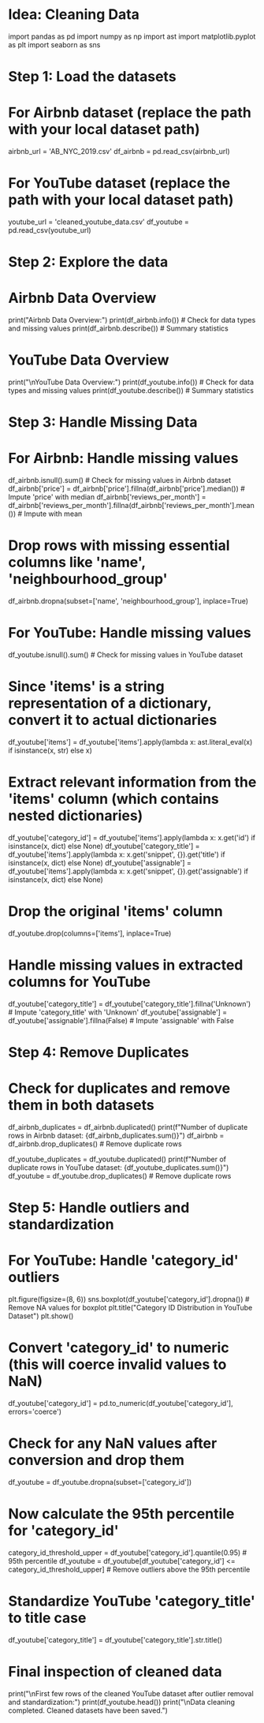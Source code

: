 
# Idea: Cleaning Data


import pandas as pd
import numpy as np
import ast
import matplotlib.pyplot as plt
import seaborn as sns

# Step 1: Load the datasets
# For Airbnb dataset (replace the path with your local dataset path)
airbnb_url = 'AB_NYC_2019.csv'
df_airbnb = pd.read_csv(airbnb_url)

# For YouTube dataset (replace the path with your local dataset path)
youtube_url = 'cleaned_youtube_data.csv'
df_youtube = pd.read_csv(youtube_url)

# Step 2: Explore the data
# Airbnb Data Overview
print("Airbnb Data Overview:")
print(df_airbnb.info())  # Check for data types and missing values
print(df_airbnb.describe())  # Summary statistics

# YouTube Data Overview
print("\nYouTube Data Overview:")
print(df_youtube.info())  # Check for data types and missing values
print(df_youtube.describe())  # Summary statistics

# Step 3: Handle Missing Data
# For Airbnb: Handle missing values
df_airbnb.isnull().sum()  # Check for missing values in Airbnb dataset
df_airbnb['price'] = df_airbnb['price'].fillna(df_airbnb['price'].median())  # Impute 'price' with median
df_airbnb['reviews_per_month'] = df_airbnb['reviews_per_month'].fillna(df_airbnb['reviews_per_month'].mean())  # Impute with mean

# Drop rows with missing essential columns like 'name', 'neighbourhood_group'
df_airbnb.dropna(subset=['name', 'neighbourhood_group'], inplace=True)

# For YouTube: Handle missing values
df_youtube.isnull().sum()  # Check for missing values in YouTube dataset

# Since 'items' is a string representation of a dictionary, convert it to actual dictionaries
df_youtube['items'] = df_youtube['items'].apply(lambda x: ast.literal_eval(x) if isinstance(x, str) else x)

# Extract relevant information from the 'items' column (which contains nested dictionaries)
df_youtube['category_id'] = df_youtube['items'].apply(lambda x: x.get('id') if isinstance(x, dict) else None)
df_youtube['category_title'] = df_youtube['items'].apply(lambda x: x.get('snippet', {}).get('title') if isinstance(x, dict) else None)
df_youtube['assignable'] = df_youtube['items'].apply(lambda x: x.get('snippet', {}).get('assignable') if isinstance(x, dict) else None)

# Drop the original 'items' column
df_youtube.drop(columns=['items'], inplace=True)

# Handle missing values in extracted columns for YouTube
df_youtube['category_title'] = df_youtube['category_title'].fillna('Unknown')  # Impute 'category_title' with 'Unknown'
df_youtube['assignable'] = df_youtube['assignable'].fillna(False)  # Impute 'assignable' with False

# Step 4: Remove Duplicates
# Check for duplicates and remove them in both datasets
df_airbnb_duplicates = df_airbnb.duplicated()
print(f"Number of duplicate rows in Airbnb dataset: {df_airbnb_duplicates.sum()}")
df_airbnb = df_airbnb.drop_duplicates()  # Remove duplicate rows

df_youtube_duplicates = df_youtube.duplicated()
print(f"Number of duplicate rows in YouTube dataset: {df_youtube_duplicates.sum()}")
df_youtube = df_youtube.drop_duplicates()  # Remove duplicate rows

# Step 5: Handle outliers and standardization
# For YouTube: Handle 'category_id' outliers
plt.figure(figsize=(8, 6))
sns.boxplot(df_youtube['category_id'].dropna())  # Remove NA values for boxplot
plt.title("Category ID Distribution in YouTube Dataset")
plt.show()

# Convert 'category_id' to numeric (this will coerce invalid values to NaN)
df_youtube['category_id'] = pd.to_numeric(df_youtube['category_id'], errors='coerce')

# Check for any NaN values after conversion and drop them
df_youtube = df_youtube.dropna(subset=['category_id'])

# Now calculate the 95th percentile for 'category_id'
category_id_threshold_upper = df_youtube['category_id'].quantile(0.95)  # 95th percentile
df_youtube = df_youtube[df_youtube['category_id'] <= category_id_threshold_upper]  # Remove outliers above the 95th percentile

# Standardize YouTube 'category_title' to title case
df_youtube['category_title'] = df_youtube['category_title'].str.title()

# Final inspection of cleaned data
print("\nFirst few rows of the cleaned YouTube dataset after outlier removal and standardization:")
print(df_youtube.head())
print("\nData cleaning completed. Cleaned datasets have been saved.")
